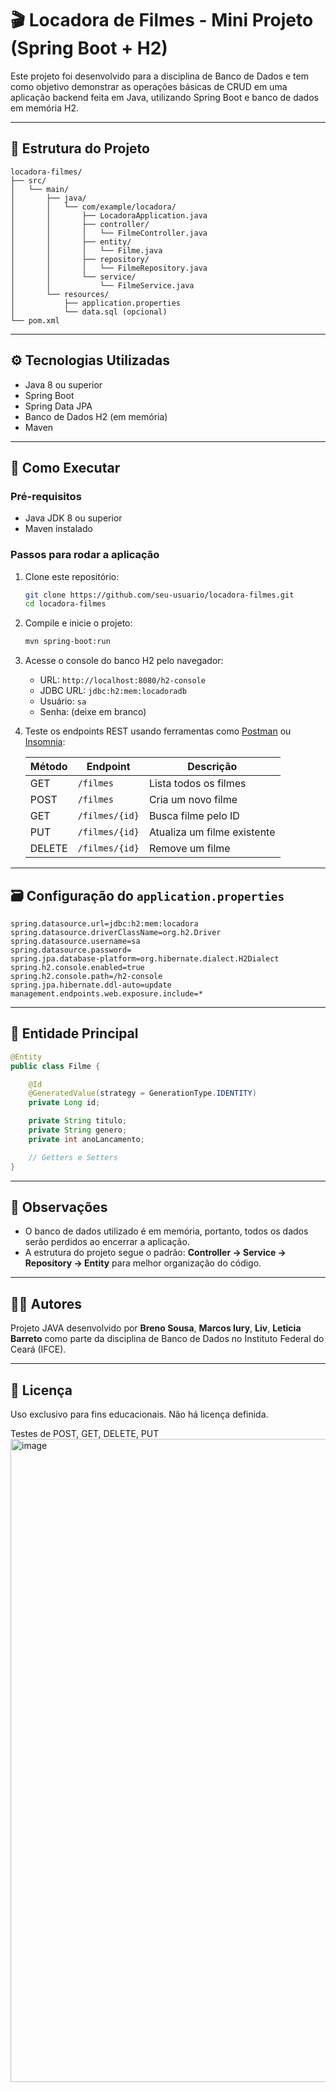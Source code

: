 # 🎬 Locadora de Filmes - Mini Projeto (Spring Boot + H2)

Este projeto foi desenvolvido para a disciplina de Banco de Dados e tem como objetivo demonstrar as operações básicas de CRUD em uma aplicação backend feita em Java, utilizando Spring Boot e banco de dados em memória H2.

---

## 📁 Estrutura do Projeto

```
locadora-filmes/
├── src/
│   └── main/
│       ├── java/
│       │   └── com/example/locadora/
│       │       ├── LocadoraApplication.java
│       │       ├── controller/
│       │       │   └── FilmeController.java
│       │       ├── entity/
│       │       │   └── Filme.java
│       │       ├── repository/
│       │       │   └── FilmeRepository.java
│       │       └── service/
│       │           └── FilmeService.java
│       └── resources/
│           ├── application.properties
│           └── data.sql (opcional)
└── pom.xml
```

---

## ⚙️ Tecnologias Utilizadas

* Java 8 ou superior
* Spring Boot
* Spring Data JPA
* Banco de Dados H2 (em memória)
* Maven

---

## 🚀 Como Executar

### Pré-requisitos

* Java JDK 8 ou superior
* Maven instalado

### Passos para rodar a aplicação

1. Clone este repositório:

   ```bash
   git clone https://github.com/seu-usuario/locadora-filmes.git
   cd locadora-filmes
   ```

2. Compile e inicie o projeto:

   ```bash
   mvn spring-boot:run
   ```

3. Acesse o console do banco H2 pelo navegador:

   * URL: `http://localhost:8080/h2-console`
   * JDBC URL: `jdbc:h2:mem:locadoradb`
   * Usuário: `sa`
   * Senha: (deixe em branco)

4. Teste os endpoints REST usando ferramentas como [Postman](https://www.postman.com/) ou [Insomnia](https://insomnia.rest/):

   | Método | Endpoint       | Descrição                   |
   | ------ | -------------- | --------------------------- |
   | GET    | `/filmes`      | Lista todos os filmes       |
   | POST   | `/filmes`      | Cria um novo filme          |
   | GET    | `/filmes/{id}` | Busca filme pelo ID         |
   | PUT    | `/filmes/{id}` | Atualiza um filme existente |
   | DELETE | `/filmes/{id}` | Remove um filme             |

---

## 🗃️ Configuração do `application.properties`

```properties
spring.datasource.url=jdbc:h2:mem:locadora
spring.datasource.driverClassName=org.h2.Driver
spring.datasource.username=sa
spring.datasource.password=
spring.jpa.database-platform=org.hibernate.dialect.H2Dialect
spring.h2.console.enabled=true
spring.h2.console.path=/h2-console
spring.jpa.hibernate.ddl-auto=update
management.endpoints.web.exposure.include=*
```

---

## 🧱 Entidade Principal

```java
@Entity
public class Filme {

    @Id
    @GeneratedValue(strategy = GenerationType.IDENTITY)
    private Long id;

    private String titulo;
    private String genero;
    private int anoLancamento;

    // Getters e Setters
}
```

---

## 📌 Observações

* O banco de dados utilizado é em memória, portanto, todos os dados serão perdidos ao encerrar a aplicação.
* A estrutura do projeto segue o padrão: **Controller → Service → Repository → Entity** para melhor organização do código.

---

## 👨‍🎓 Autores

Projeto JAVA desenvolvido por **Breno Sousa**, **Marcos Iury**, **Liv**, **Leticia Barreto** como parte da disciplina de Banco de Dados no Instituto Federal do Ceará (IFCE).

---

## 📃 Licença

Uso exclusivo para fins educacionais. Não há licença definida.

Testes de POST, GET, DELETE, PUT
<img width="1916" height="1029" alt="image" src="https://github.com/user-attachments/assets/2d3eb4c8-4d5c-4d6f-8158-20170848c85a" />
